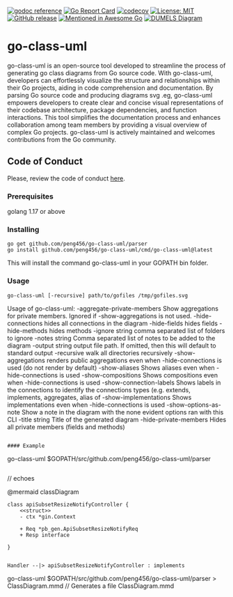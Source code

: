[![godoc reference](https://img.shields.io/badge/godoc-reference-blue.svg)](https://godoc.org/github.com/peng456/go-class-uml/parser) [![Go Report Card](https://goreportcard.com/badge/github.com/peng456/go-class-uml)](https://goreportcard.com/report/github.com/peng456/go-class-uml) [![codecov](https://codecov.io/gh/peng456/go-class-uml/branch/master/graph/badge.svg)](https://codecov.io/gh/peng456/go-class-uml) [![License: MIT](https://img.shields.io/badge/License-MIT-green.svg)](https://opensource.org/licenses/MIT)
[![GitHub release](https://img.shields.io/github/release/peng456/go-class-uml.svg)](https://github.com/peng456/go-class-uml/releases/)
[![Mentioned in Awesome Go](https://awesome.re/mentioned-badge.svg)](https://github.com/avelino/awesome-go) 
[![DUMELS Diagram](https://www.dumels.com/api/v1/badge/23ff0222-e93b-4e9f-a4ef-4d5d9b7a5c7d)](https://www.dumels.com/diagram/23ff0222-e93b-4e9f-a4ef-4d5d9b7a5c7d) 
# go-class-uml

go-class-uml is an open-source tool developed to streamline the process of generating go class diagrams from Go source code. With go-class-uml, developers can effortlessly visualize the structure and relationships within their Go projects, aiding in code comprehension and documentation. By parsing Go source code and producing diagrams svg .eg, go-class-uml empowers developers to create clear and concise visual representations of their codebase architecture, package dependencies, and function interactions. This tool simplifies the documentation process and enhances collaboration among team members by providing a visual overview of complex Go projects. go-class-uml is actively maintained and welcomes contributions from the Go community.


## Code of Conduct
Please, review the code of conduct [here](https://github.com/peng456/go-class-uml/blob/master/CODE_OF_CONDUCT.md "here").

### Prerequisites
golang 1.17 or above

### Installing

```
go get github.com/peng456/go-class-uml/parser
go install github.com/peng456/go-class-uml/cmd/go-class-uml@latest
```

This will install the command go-class-uml in your GOPATH bin folder.

### Usage

```
go-class-uml [-recursive] path/to/gofiles /tmp/gofiles.svg
```


Usage of go-class-uml:
  -aggregate-private-members
        Show aggregations for private members. Ignored if -show-aggregations is not used.
  -hide-connections
        hides all connections in the diagram
  -hide-fields
        hides fields
  -hide-methods
        hides methods
  -ignore string
        comma separated list of folders to ignore
  -notes string
        Comma separated list of notes to be added to the diagram
  -output string
        output file path. If omitted, then this will default to standard output
  -recursive
        walk all directories recursively
  -show-aggregations
        renders public aggregations even when -hide-connections is used (do not render by default)
  -show-aliases
        Shows aliases even when -hide-connections is used
  -show-compositions
        Shows compositions even when -hide-connections is used
  -show-connection-labels
        Shows labels in the connections to identify the connections types (e.g. extends, implements, aggregates, alias of
  -show-implementations
        Shows implementations even when -hide-connections is used
  -show-options-as-note
        Show a note in the diagram with the none evident options ran with this CLI
  -title string
        Title of the generated diagram
  -hide-private-members
        Hides all private members (fields and methods)
```

#### Example
```
go-class-uml $GOPATH/src/github.com/peng456/go-class-uml/parser
```
```
// echoes

@mermaid
classDiagram

    class apiSubsetResizeNotifyController {
        <<struct>>
        - ctx *gin.Context

        + Req *pb_gen.ApiSubsetResizeNotifyReq
        + Resp interface

    }
    

    Handler --|> apiSubsetResizeNotifyController : implements



go-class-uml $GOPATH/src/github.com/peng456/go-class-uml/parser > ClassDiagram.mmd
// Generates a file ClassDiagram.mmd
